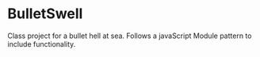 # BulletSwell
Class project for a bullet hell at sea.
Follows a javaScript Module pattern to include functionality.
